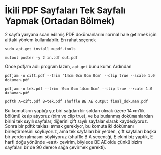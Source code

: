 # İkili PDF Sayfaları Tek Sayfalı Yapmak (Ortadan Bölmek)

2 sayfa yanyana scan edilmiş PDF dokümanlarını normal hale getirmek
için alttaki yöntem kullanılabilir. En rahat seçenek

```
sudo apt-get install mupdf-tools
```

```
mutool poster -y 2 in.pdf out.pdf
```

Önce pdfjam adlı program lazım, `apt-get` bunu kurar. Ardından

```
pdfjam -o cift.pdf --trim '14cm 0cm 0cm 0cm' --clip true --scale 1.0 dokuman.pdf
```

```
pdfjam -o tek.pdf --trim '0cm 0cm 14cm 0cm' --clip true --scale 1.0 dokuman.pdf
```

```
pdftk A=cift.pdf B=tek.pdf shuffle BE AE output final_dokuman.pdf
```

Bu komutların yaptığı şu; biri sağdan bir soldan olmak üzere 14 cm'lik
bölümü kesip atıyoruz (trim ve clip true), ve bu budanmış
dokümanlardan birini tek sayılı sayfalar, diğerini çift sayılı
sayfalar olarak kaydediyoruz. Sonra bir pdftk taklası atmak gerekiyor,
bu komuta iki dökümanı birleştirmesini söylüyoruz, ama tek sayfaları
bir yerden, çift sayfaları başka bir yerden almasını söylüyoruz
(shuffle B A seçeneği, E ekini biz yaptık, E harfi doğu yönünde -east-
çevirim, böylece BE AE oldu çünkü bizim sayfaları bir de 90 derece
sağa çevirmek gerekti).




